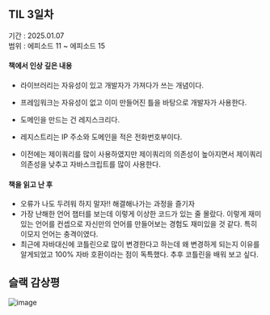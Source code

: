 ## TIL 3일차
기간 : 2025.01.07 <br/>
범위 : 에피소드 11 ~ 에피소드 15

<h4> 책에서 인상 깊은 내용 </h4>

 - 라이브러리는 자유성이 있고 개발자가 가져다가 쓰는 개념이다.
 - 프레임워크는 자유성이 없고 이미 만들어진 틀을 바탕으로 개발자가 사용한다. 

 - 도메인을 만드는 건 레지스크리다.
 - 레지스트리는 IP 주소와 도메인을 적은 전화번호부이다. 

 - 이전에는 제이쿼리를 많이 사용하였지만 제이쿼리의 의존성이 높아지면서 제이쿼리 의존성을 낮추고 자바스크립트를 많이 사용한다. 

<h4> 책을 읽고 난 후 </h4>

 - 오류가 나도 두려워 하지 말자!! 해결해나가는 과정을 즐기자
 - 가장 난해한 언어 챕터를 보는데 이렇게 이상한 코드가 있는 줄 몰랐다. 이렇게 재미있는 언어를 컨셉으로 자신만의 언어를 만들어보는 경험도 재미있을 것 같다. 특히 이모지 언어는 충격이였다.
 - 최근에 자바대신에 코틀린으로 많이 변경한다고 하는데 왜 변경하게 되는지 이유를 알게되었고 100% 자바 호환이라는 점이 독특했다. 추후 코틀린을 배워 보고 싶다.


## 슬랙 감상평
![image](https://github.com/user-attachments/assets/bde0e66a-cc17-4f03-832d-8d7fbb867299)
